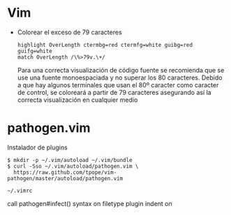 # Vim

* Colorear el exceso de 79 caracteres

      highlight OverLength ctermbg=red ctermfg=white guibg=red guifg=white
      match OverLength /\%>79v.\+/

  Para una correcta visualización de código fuente se recomienda que se use una
  fuente monoespaciada y no superar los 80 caracteres. Debido a que hay algunos
  terminales que usan el 80º caracter como caracter de control, se coloreará a
  partir de 79 caracteres asegurando así la correcta visualización en cualquier
  medio

# pathogen.vim

Instalador de plugins

    $ mkdir -p ~/.vim/autoload ~/.vim/bundle
    $ curl -Sso ~/.vim/autoload/pathogen.vim \
      https://raw.github.com/tpope/vim-pathogen/master/autoload/pathogen.vim

`~/.vimrc`

  call pathogen#infect()
  syntax on
  filetype plugin indent on
